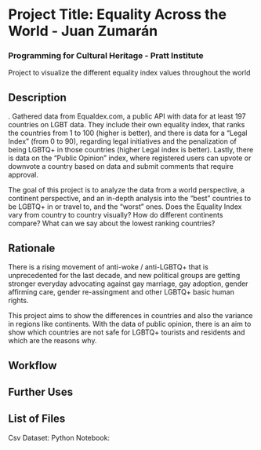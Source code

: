 # Project Title: Equality Across the World  - Juan Zumarán

### Programming for Cultural Heritage - Pratt Institute
Project to visualize the different equality index values throughout the world

## Description
.
Gathered data from Equaldex.com, a public API with data for at least 197 countries on LGBT data. They include their own equality index, that ranks the countries from 1 to 100 (higher is better), and there is data for a “Legal Index” (from 0 to 90), regarding legal initiatives and the penalization of being LGBTQ+ in those countries (higher Legal index is better). Lastly, there is data on the “Public Opinion” index, where registered users can upvote or downvote a country based on data and submit comments that require approval. 

The goal of this project is to analyze the data from a world perspective, a continent perspective, and an in-depth analysis into the “best” countries to be LGBTQ+ in or travel to, and the “worst” ones. Does the Equality Index vary from country to country visually? How do different continents compare? What can we say about the lowest ranking countries? 

## Rationale

There is a rising movement of anti-woke / anti-LGBTQ+ that is unprecedented for the last decade, and new political groups are getting stronger everyday advocating against gay marriage, gay adoption, gender affirming care, gender re-assingment and other LGBTQ+ basic human rights. 

This project aims to show the differences in countries and also the variance in regions like continents. With the data of public opinion, there is an aim to show which countries are not safe for LGBTQ+ tourists and residents and which are the reasons why.

## Workflow


## Further Uses


## List of Files

Csv Dataset:
Python Notebook: 

